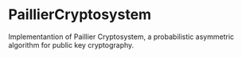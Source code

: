 # PaillierCryptosystem
Implementantion of Paillier Cryptosystem, a probabilistic asymmetric algorithm for public key cryptography.
